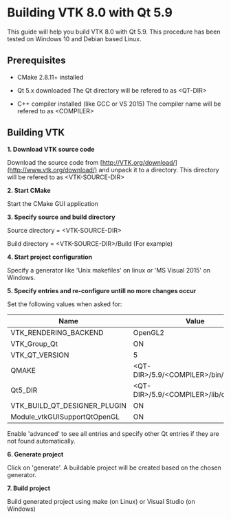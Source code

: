 # Building VTK 8.0 with Qt 5.9
This guide will help you build VTK 8.0 with Qt 5.9. 
This procedure has been tested on Windows 10 and Debian based Linux.

## Prerequisites
- CMake 2.8.11+ installed

- Qt 5.x downloaded
The Qt directory will be refered to as \<QT-DIR\>

- C++ compiler installed (like  GCC or  VS 2015)
The compiler name will be refered to as \<COMPILER\>

## Building VTK
**1. Download VTK source code**

Download the source code from [http://VTK.org/download/](http://www.vtk.org/download/) and unpack it to a directory. This directory will be refered to as \<VTK-SOURCE-DIR\>

**2. Start CMake**

Start the CMake GUI application 

**3. Specify source  and build directory**

Source directory = \<VTK-SOURCE-DIR\> 

Build directory = \<VTK-SOURCE-DIR\>/Build (For example) 

**4. Start project configuration**

Specify a generator like 'Unix makefiles' on linux or 'MS Visual 2015' on Windows.

**5. Specify entries and re-configure untill no more changes occur**

Set the following values when asked for:


| Name | Value |
| --- | --- |
| VTK_RENDERING_BACKEND | OpenGL2 |
| VTK_Group_Qt | ON |
| VTK_QT_VERSION | 5 |
| QMAKE | \<QT-DIR\>/5.9/\<COMPILER\>/bin/qmake |
| Qt5_DIR | \<QT-DIR\>/5.9/\<COMPILER\>/lib/cmake/Qt5 |
| VTK_BUILD_QT_DESIGNER_PLUGIN | ON |
| Module_vtkGUISupportQtOpenGL | ON |


Enable 'advanced' to see all entries and specify other Qt entries if they are not found automatically.

**6. Generate project**

Click on 'generate'. A buildable project will be created based on the chosen generator.

**7. Build project**

Build generated project using make (on Linux) or Visual Studio (on Windows)
